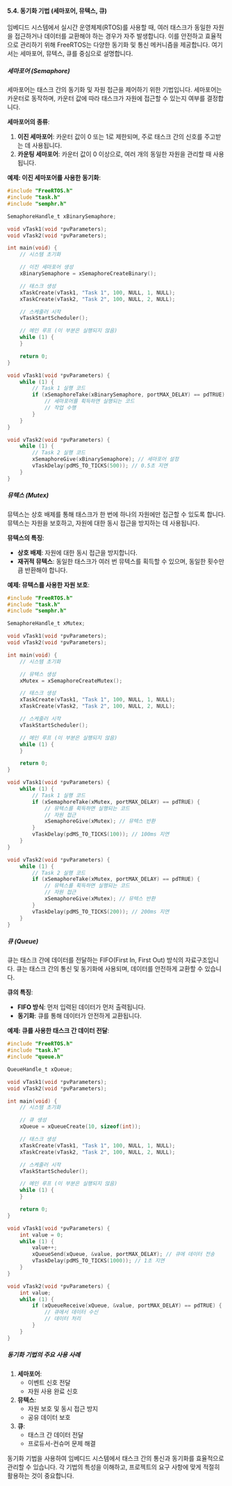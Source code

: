 #### 5.4. 동기화 기법 (세마포어, 뮤텍스, 큐)

임베디드 시스템에서 실시간 운영체제(RTOS)를 사용할 때, 여러 태스크가 동일한 자원을 접근하거나 데이터를 교환해야 하는 경우가 자주 발생합니다. 이를 안전하고 효율적으로 관리하기 위해 FreeRTOS는 다양한 동기화 및 통신 메커니즘을 제공합니다. 여기서는 세마포어, 뮤텍스, 큐를 중심으로 설명합니다.

##### 세마포어 (Semaphore)

세마포어는 태스크 간의 동기화 및 자원 접근을 제어하기 위한 기법입니다. 세마포어는 카운터로 동작하며, 카운터 값에 따라 태스크가 자원에 접근할 수 있는지 여부를 결정합니다.

**세마포어의 종류**:
1. **이진 세마포어**: 카운터 값이 0 또는 1로 제한되며, 주로 태스크 간의 신호를 주고받는 데 사용됩니다.
2. **카운팅 세마포어**: 카운터 값이 0 이상으로, 여러 개의 동일한 자원을 관리할 때 사용됩니다.

**예제: 이진 세마포어를 사용한 동기화**:
```c
#include "FreeRTOS.h"
#include "task.h"
#include "semphr.h"

SemaphoreHandle_t xBinarySemaphore;

void vTask1(void *pvParameters);
void vTask2(void *pvParameters);

int main(void) {
    // 시스템 초기화

    // 이진 세마포어 생성
    xBinarySemaphore = xSemaphoreCreateBinary();

    // 태스크 생성
    xTaskCreate(vTask1, "Task 1", 100, NULL, 1, NULL);
    xTaskCreate(vTask2, "Task 2", 100, NULL, 2, NULL);

    // 스케줄러 시작
    vTaskStartScheduler();

    // 메인 루프 (이 부분은 실행되지 않음)
    while (1) {
    }

    return 0;
}

void vTask1(void *pvParameters) {
    while (1) {
        // Task 1 실행 코드
        if (xSemaphoreTake(xBinarySemaphore, portMAX_DELAY) == pdTRUE) {
            // 세마포어를 획득하면 실행되는 코드
            // 작업 수행
        }
    }
}

void vTask2(void *pvParameters) {
    while (1) {
        // Task 2 실행 코드
        xSemaphoreGive(xBinarySemaphore); // 세마포어 설정
        vTaskDelay(pdMS_TO_TICKS(500)); // 0.5초 지연
    }
}
```

##### 뮤텍스 (Mutex)

뮤텍스는 상호 배제를 통해 태스크가 한 번에 하나의 자원에만 접근할 수 있도록 합니다. 뮤텍스는 자원을 보호하고, 자원에 대한 동시 접근을 방지하는 데 사용됩니다.

**뮤텍스의 특징**:
- **상호 배제**: 자원에 대한 동시 접근을 방지합니다.
- **재귀적 뮤텍스**: 동일한 태스크가 여러 번 뮤텍스를 획득할 수 있으며, 동일한 횟수만큼 반환해야 합니다.

**예제: 뮤텍스를 사용한 자원 보호**:
```c
#include "FreeRTOS.h"
#include "task.h"
#include "semphr.h"

SemaphoreHandle_t xMutex;

void vTask1(void *pvParameters);
void vTask2(void *pvParameters);

int main(void) {
    // 시스템 초기화

    // 뮤텍스 생성
    xMutex = xSemaphoreCreateMutex();

    // 태스크 생성
    xTaskCreate(vTask1, "Task 1", 100, NULL, 1, NULL);
    xTaskCreate(vTask2, "Task 2", 100, NULL, 2, NULL);

    // 스케줄러 시작
    vTaskStartScheduler();

    // 메인 루프 (이 부분은 실행되지 않음)
    while (1) {
    }

    return 0;
}

void vTask1(void *pvParameters) {
    while (1) {
        // Task 1 실행 코드
        if (xSemaphoreTake(xMutex, portMAX_DELAY) == pdTRUE) {
            // 뮤텍스를 획득하면 실행되는 코드
            // 자원 접근
            xSemaphoreGive(xMutex); // 뮤텍스 반환
        }
        vTaskDelay(pdMS_TO_TICKS(100)); // 100ms 지연
    }
}

void vTask2(void *pvParameters) {
    while (1) {
        // Task 2 실행 코드
        if (xSemaphoreTake(xMutex, portMAX_DELAY) == pdTRUE) {
            // 뮤텍스를 획득하면 실행되는 코드
            // 자원 접근
            xSemaphoreGive(xMutex); // 뮤텍스 반환
        }
        vTaskDelay(pdMS_TO_TICKS(200)); // 200ms 지연
    }
}
```

##### 큐 (Queue)

큐는 태스크 간에 데이터를 전달하는 FIFO(First In, First Out) 방식의 자료구조입니다. 큐는 태스크 간의 통신 및 동기화에 사용되며, 데이터를 안전하게 교환할 수 있습니다.

**큐의 특징**:
- **FIFO 방식**: 먼저 입력된 데이터가 먼저 출력됩니다.
- **동기화**: 큐를 통해 데이터가 안전하게 교환됩니다.

**예제: 큐를 사용한 태스크 간 데이터 전달**:
```c
#include "FreeRTOS.h"
#include "task.h"
#include "queue.h"

QueueHandle_t xQueue;

void vTask1(void *pvParameters);
void vTask2(void *pvParameters);

int main(void) {
    // 시스템 초기화

    // 큐 생성
    xQueue = xQueueCreate(10, sizeof(int));

    // 태스크 생성
    xTaskCreate(vTask1, "Task 1", 100, NULL, 1, NULL);
    xTaskCreate(vTask2, "Task 2", 100, NULL, 2, NULL);

    // 스케줄러 시작
    vTaskStartScheduler();

    // 메인 루프 (이 부분은 실행되지 않음)
    while (1) {
    }

    return 0;
}

void vTask1(void *pvParameters) {
    int value = 0;
    while (1) {
        value++;
        xQueueSend(xQueue, &value, portMAX_DELAY); // 큐에 데이터 전송
        vTaskDelay(pdMS_TO_TICKS(1000)); // 1초 지연
    }
}

void vTask2(void *pvParameters) {
    int value;
    while (1) {
        if (xQueueReceive(xQueue, &value, portMAX_DELAY) == pdTRUE) {
            // 큐에서 데이터 수신
            // 데이터 처리
        }
    }
}
```

##### 동기화 기법의 주요 사용 사례

1. **세마포어**:
   - 이벤트 신호 전달
   - 자원 사용 완료 신호
2. **뮤텍스**:
   - 자원 보호 및 동시 접근 방지
   - 공유 데이터 보호
3. **큐**:
   - 태스크 간 데이터 전달
   - 프로듀서-컨슈머 문제 해결

동기화 기법을 사용하여 임베디드 시스템에서 태스크 간의 통신과 동기화를 효율적으로 관리할 수 있습니다. 각 기법의 특성을 이해하고, 프로젝트의 요구 사항에 맞게 적절히 활용하는 것이 중요합니다.
